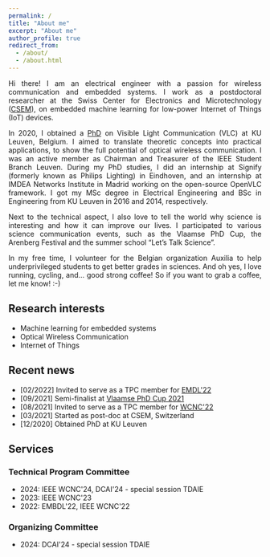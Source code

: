 ```yaml
---
permalink: /
title: "About me"
excerpt: "About me"
author_profile: true
redirect_from: 
  - /about/
  - /about.html
---
```


<div style="text-align: justify">
Hi there! I am an electrical engineer with a passion for wireless communication and embedded systems. I work as a postdoctoral researcher at the Swiss Center for Electronics and Microtechnology (<a href="https://csem.ch">CSEM</a>), on embedded machine learning for low-power Internet of Things (IoT) devices.
</div>
<p></p> 
<div style="text-align: justify">
In 2020, I obtained a <a href="https://lirias.kuleuven.be/handle/123456789/663278">PhD</a> on Visible Light Communication (VLC) at KU Leuven, Belgium. I aimed to translate theoretic concepts into practical applications, to show the full potential of optical wireless communication. I was an active member as Chairman and Treasurer of the IEEE Student Branch Leuven. During my PhD studies, I did an internship at Signify (formerly known as Philips Lighting) in Eindhoven, and an internship at IMDEA Networks Institute in Madrid working on the open-source OpenVLC framework. I got my MSc degree in Electrical Engineering and BSc in Engineering from KU Leuven in 2016 and 2014, respectively.
</div>
<p></p> 
<div style="text-align: justify">
Next to the technical aspect, I also love to tell the world why science is interesting and how it can improve our lives. I participated to various science communication events, such as the Vlaamse PhD Cup, the Arenberg Festival and the summer school “Let’s Talk Science”.
</div>
<p></p> 
<div style="text-align: justify">
In my free time, I volunteer for the Belgian organization Auxilia to help underprivileged students to get better grades in sciences. And oh yes, I love running, cycling, and… good strong coffee! So if you want to grab a coffee, let me know! :-)
</div>

## Research interests
- Machine learning for embedded systems
- Optical Wireless Communication
- Internet of Things

## Recent news
- \[02/2022\] Invited to serve as a TPC member for [EMDL'22](https://emdl22.github.io/)
- \[09/2021\] Semi-finalist at [Vlaamse PhD Cup 2021](https://www.phdcup.be/editie-2021)
- \[08/2021\] Invited to serve as a TPC member for [WCNC'22](https://wcnc2022.ieee-wcnc.org/)
- \[03/2021\] Started as post-doc at CSEM, Switzerland
- \[12/2020\] Obtained PhD at KU Leuven

## Services
### Technical Program Committee
- 2024: IEEE WCNC'24, DCAI'24 - special session TDAIE
- 2023: IEEE WCNC'23
- 2022: EMBDL'22, IEEE WCNC'22

### Organizing Committee
- 2024: DCAI'24 - special session TDAIE

